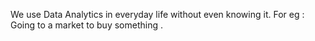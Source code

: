 We use Data Analytics in everyday life without even knowing it.
For eg : Going to a market to buy something .
